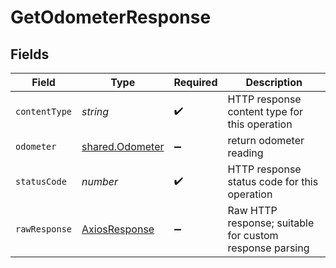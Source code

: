 # GetOdometerResponse


## Fields

| Field                                                     | Type                                                      | Required                                                  | Description                                               |
| --------------------------------------------------------- | --------------------------------------------------------- | --------------------------------------------------------- | --------------------------------------------------------- |
| `contentType`                                             | *string*                                                  | :heavy_check_mark:                                        | HTTP response content type for this operation             |
| `odometer`                                                | [shared.Odometer](../../../sdk/models/shared/odometer.md) | :heavy_minus_sign:                                        | return odometer reading                                   |
| `statusCode`                                              | *number*                                                  | :heavy_check_mark:                                        | HTTP response status code for this operation              |
| `rawResponse`                                             | [AxiosResponse](https://axios-http.com/docs/res_schema)   | :heavy_minus_sign:                                        | Raw HTTP response; suitable for custom response parsing   |